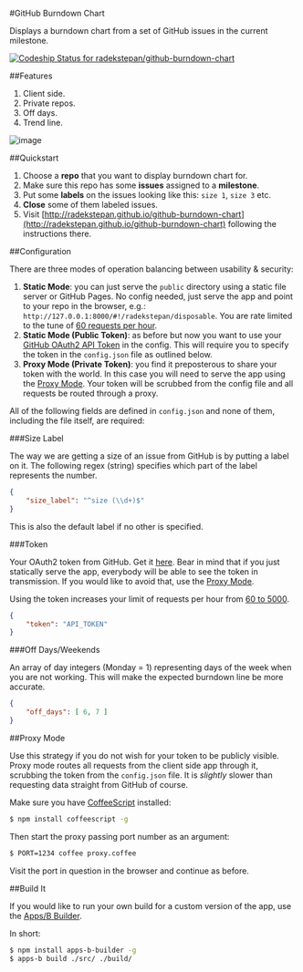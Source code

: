 #GitHub Burndown Chart

Displays a burndown chart from a set of GitHub issues in the current milestone.

[ ![Codeship Status for radekstepan/github-burndown-chart](https://www.codeship.io/projects/d69f4420-e5b0-0130-bbae-1632ddfb80f8/status?branch=rework)](https://www.codeship.io/projects/5855)

##Features

1. Client side.
1. Private repos.
1. Off days.
1. Trend line.

![image](https://raw.github.com/radekstepan/github-burndown-chart/master/example.png)

##Quickstart

1. Choose a **repo** that you want to display burndown chart for.
1. Make sure this repo has some **issues** assigned to a **milestone**.
1. Put some **labels** on the issues looking like this: `size 1`, `size 3` etc.
1. **Close** some of them labeled issues.
1. Visit [http://radekstepan.github.io/github-burndown-chart](http://radekstepan.github.io/github-burndown-chart) following the instructions there.

##Configuration

There are three modes of operation balancing between usability & security:

1. **Static Mode**: you can just serve the `public` directory using a static file server or GitHub Pages. No config needed, just serve the app and point to your repo in the browser, e.g.: `http://127.0.0.1:8000/#!/radekstepan/disposable`. You are rate limited to the tune of [60 requests per hour](http://developer.github.com/v3/#rate-limiting).
1. **Static Mode (Public Token)**: as before but now you want to use your [GitHub OAuth2 API Token](http://developer.github.com/v3/#authentication) in the config. This will require you to specify the token in the `config.json` file as outlined below.
1. **Proxy Mode (Private Token)**: you find it preposterous to share your token with the world. In this case you will need to serve the app using the [Proxy Mode](#proxy-mode). Your token will be scrubbed from the config file and all requests be routed through a proxy.

All of the following fields are defined in `config.json` and none of them, including the file itself, are required:

###Size Label

The way we are getting a size of an issue from GitHub is by putting a label on it. The following regex (string) specifies which part of the label represents the number.

```json
{
    "size_label": "^size (\\d+)$"
}
```

This is also the default label if no other is specified.

###Token

Your OAuth2 token from GitHub. Get it [here](https://github.com/settings/applications). Bear in mind that if you just statically serve the app, everybody will be able to see the token in transmission. If you would like to avoid that, use the [Proxy Mode](#proxy-mode).

Using the token increases your limit of requests per hour from [60 to 5000](http://developer.github.com/v3/#rate-limiting).

```json
{
    "token": "API_TOKEN"
}
```

###Off Days/Weekends

An array of day integers (Monday = 1) representing days of the week when you are not working. This will make the expected burndown line be more accurate.

```json
{
    "off_days": [ 6, 7 ]
}
```

##Proxy Mode

Use this strategy if you do not wish for your token to be publicly visible. Proxy mode routes all requests from the client side app through it, scrubbing the token from the `config.json` file. It is *slightly* slower than requesting data straight from GitHub of course.

Make sure you have [CoffeeScript](http://coffeescript.org/) installed:

```bash
$ npm install coffeescript -g
```

Then start the proxy passing port number as an argument:

```bash
$ PORT=1234 coffee proxy.coffee
```

Visit the port in question in the browser and continue as before.

##Build It

If you would like to run your own build for a custom version of the app, use the [Apps/B Builder](https://github.com/intermine/apps-b-builder).

In short:

```bash
$ npm install apps-b-builder -g
$ apps-b build ./src/ ./build/
```